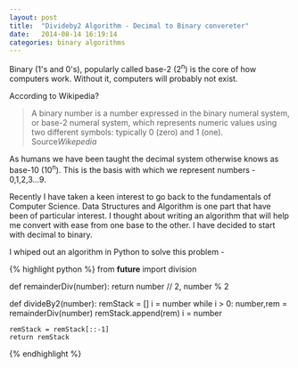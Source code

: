 ```yaml
---
layout: post
title:  "Divideby2 Algorithm - Decimal to Binary convereter"
date:   2014-08-14 16:19:14
categories: binary algorithms
---
```

Binary (1's and 0's), popularly called base-2 (2<sup>n</sup>) is the core of how computers work. Without it, computers will probably not exist.

According to Wikipedia?
<blockquote>
	A binary number is a number expressed in the binary numeral system, or base-2 numeral system, which represents numeric values using two different symbols: typically 0 (zero) and 1 (one).
	<footer>Source<cite title="Source Title">Wikepedia</cite></footer>
</blockquote>

As humans we have been taught the decimal system otherwise knows as base-10 (10<sup>n</sup>). This is the basis
with which we represent numbers - 0,1,2,3...9.

Recently I have taken a keen interest to go back to the fundamentals of Computer Science. Data Structures and
Algorithm is one part that have been of particular interest. I thought about writing an algorithm that will
help me convert with ease from one base to the other. I have decided to start with decimal to binary.



I whiped out an algorithm in Python to solve this problem -

{% highlight python %}
from __future__ import division

def remainderDiv(number):
    return number // 2, number % 2

def divideBy2(number):
    remStack = []
    i = number
    while i > 0:
        number,rem = remainderDiv(number)
        remStack.append(rem)
        i = number

    remStack = remStack[::-1]
    return remStack

{% endhighlight %}